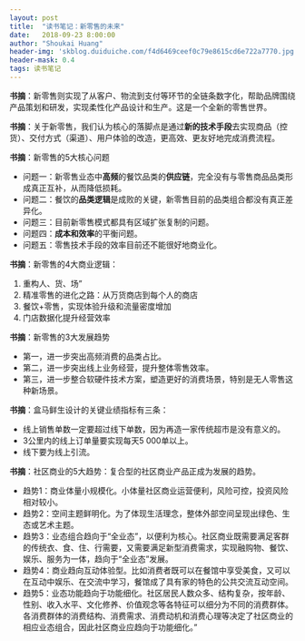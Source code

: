 ```yaml
---
layout: post
title:  "读书笔记：新零售的未来"
date:   2018-09-23 8:00:00
author: "Shoukai Huang"
header-img: 'skblog.duiduiche.com/f4d6469ceef0c79e8615cd6e722a7770.jpg'
header-mask: 0.4
tags: 读书笔记
---
```


**书摘**：新零售则实现了从客户、物流到支付等环节的全链条数字化，帮助品牌围绕产品策划和研发，实现柔性化产品设计和生产。这是一个全新的零售世界。

**书摘**：关于新零售，我们认为核心的落脚点是通过**新的技术手段**去实现商品（控货）、交付方式（渠道）、用户体验的改造，更高效、更友好地完成消费流程。
 
**书摘**：新零售的5大核心问题

* 问题一：新零售业态中**高频**的餐饮品类的**供应链**，完全没有与零售商品品类形成真正互补，从而降低损耗。
* 问题二：餐饮的**品类逻辑**是成败的关键，新零售目前的品类组合都没有真正差异化。
* 问题三：目前新零售模式都具有区域扩张复制的问题。
* 问题四：**成本和效率**的平衡问题。
* 问题五：零售技术手段的效率目前还不能很好地商业化。

**书摘**：新零售的4大商业逻辑：

1. 重构人、货、场”
2. 精准零售的进化之路：从万货商店到每个人的商店
3. 餐饮+零售，实现体验升级和流量密度增加
4. 门店数据化提升经营效率

**书摘**：新零售的3大发展趋势

* 第一，进一步突出高频消费的品类占比。
* 第二，进一步突出线上业务经营，提升整体零售效率。
* 第三，进一步整合软硬件技术方案，塑造更好的消费场景，特别是无人零售这种新场景。

**书摘**：盒马鲜生设计的关键业绩指标有三条：

* 线上销售单数一定要超过线下单数，因为再造一家传统超市是没有意义的。
* 3公里内的线上订单量要实现每天5 000单以上。
* 线下要为线上引流。

**书摘**：社区商业的5大趋势：复合型的社区商业产品正成为发展的趋势。

* 趋势1：商业体量小规模化。小体量社区商业运营便利，风险可控，投资风险相对较小。
* 趋势2：空间主题鲜明化。为了体现生活理念，整体外部空间呈现出绿色、生态或艺术主题。
* 趋势3：业态组合趋向于“全业态”，以便利为核心。社区商业既需要满足客群的传统衣、食、住、行需要，又需要满足新型消费需求，实现融购物、餐饮、娱乐、服务为一体，趋向于“全业态”发展。
* 趋势4：商业趋向互动体验型。比如消费者既可以在餐馆中享受美食，又可以在互动中娱乐、在交流中学习，餐馆成了具有家的特色的公共交流互动空间。
* 趋势5：业态功能趋向于功能细化。社区居民人数众多、结构复杂，按年龄、性别、收入水平、文化修养、价值观念等各特征可以细分为不同的消费群体。各消费群体的消费结构、消费需求、消费动机和消费心理等决定了社区商业的相应业态组合，因此社区商业应趋向于功能细化。”


